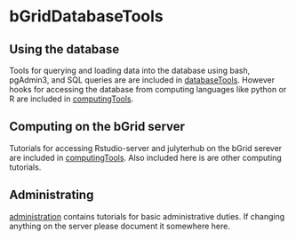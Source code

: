 # bGridDatabaseTools

## Using the database
Tools for querying and loading data into the database using bash, pgAdmin3, and SQL queries are are included in [databaseTools](databaseTools). 
However hooks for accessing the database from computing languages like python or R are included in [computingTools](computingTools). 

## Computing on the bGrid server
Tutorials for accessing  Rstudio-server and julyterhub on the bGrid serever are included in [computingTools](computingTools). 
Also included here is are other computing tutorials. 

## Administrating 
[administration](administration) contains tutorials for basic administrative duties.  If changing anything on the server please document it somewhere here. 
